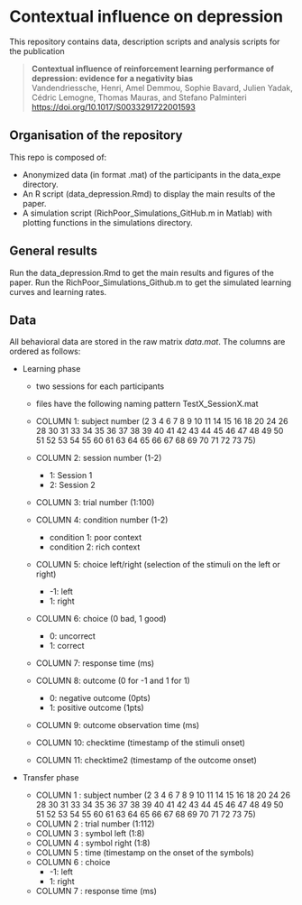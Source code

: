 # Contextual influence on depression

This repository contains data, description scripts and analysis scripts for the publication
>__Contextual influence of reinforcement learning performance of depression: evidence for a negativity bias__   
Vandendriessche, Henri, Amel Demmou, Sophie Bavard, Julien Yadak, Cédric Lemogne, Thomas Mauras, and Stefano Palminteri
https://doi.org/10.1017/S0033291722001593


## Organisation of the repository

This repo is composed of:
* Anonymized data (in format .mat) of the participants in the data_expe directory.
* An R script (data_depression.Rmd) to display the main results of the paper.
* A simulation script (RichPoor_Simulations_GitHub.m in Matlab) with plotting functions in the simulations directory.

## General results
Run the data_depression.Rmd to get the main results and figures of the paper.
Run the RichPoor_Simulations_Github.m to get the simulated learning curves and learning rates.

## Data
All behavioral data are stored in the raw matrix *data.mat*. The columns are ordered as follows:  
* Learning phase
    * two sessions for each participants
    * files have the following naming pattern TestX_SessionX.mat
    
    * COLUMN 1: subject number (2 3 4 6 7 8 9 10 11 14 15 16 18 20	24 26 28 30	31 33 34 35	36 37 38 39	40 41 42 43	44 45 46 47	48 49 50 51	52 53 54 55	60 61 63 64	65 66 67 68	69 70 71 72	73 75)
    * COLUMN 2: session number (1-2)
        * 1: Session 1
        * 2: Session 2
    * COLUMN 3: trial number (1:100)
    * COLUMN 4: condition number (1-2)
        * condition 1: poor context
        * condition 2: rich context
    * COLUMN 5: choice left/right (selection of the stimuli on the left or right)
        * -1: left
        * 1: right
    * COLUMN 6: choice (0 bad, 1 good)
        * 0: uncorrect
        * 1: correct
    * COLUMN 7: response time (ms)
    * COLUMN 8: outcome (0 for -1 and 1 for 1)
        * 0: negative outcome (0pts)
        * 1: positive outcome (1pts)
    * COLUMN 9: outcome observation time (ms)
    * COLUMN 10: checktime (timestamp of the stimuli onset)
    * COLUMN 11: checktime2 (timestamp of the outcome onset)

* Transfer phase
    * COLUMN 1 : subject number (2 3 4 6 7 8 9 10 11 14 15 16 18 20	24 26 28 30	31 33 34 35	36 37 38 39	40 41 42 43	44 45 46 47	48 49 50 51	52 53 54 55	60 61 63 64	65 66 67 68	69 70 71 72	73 75)
    * COLUMN 2 : trial number (1:112)
    * COLUMN 3 : symbol left (1:8)
    * COLUMN 4 : symbol right (1:8)
    * COLUMN 5 : time (timestamp on the onset of the symbols)
    * COLUMN 6 : choice
        * -1: left
        * 1: right
    * COLUMN 7 : response time (ms) 
